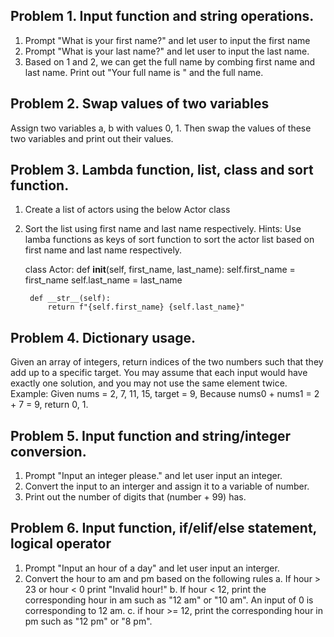 ## Problem 1. Input function and string operations. 
1) Prompt "What is your first name?" and let user to input the first name
2) Prompt "What is your last name?" and let user to input the last name.
3) Based on 1 and 2, we can get the full name by combing first name and last name. Print 
out "Your full name is " and the full name. 

## Problem 2. Swap values of two variables
Assign two variables a, b with values 0, 1. Then swap the values of these 
two variables and print out their values.

## Problem 3. Lambda function, list, class and sort function.
1) Create a list of actors using the below Actor class 
2) Sort the list using first name and last name respectively.
Hints: Use lamba functions as keys of sort function to sort the actor list 
based on first name and last name respectively.

    class Actor: 
        def __init__(self, first_name, last_name):
            self.first_name = first_name
            self.last_name = last_name 

        def __str__(self):
            return f"{self.first_name} {self.last_name}"


## Problem 4. Dictionary usage. 
Given an array of integers, return indices of the two numbers such that they add up to a 
specific target. You may assume that each input would have exactly one solution, and you 
may not use the same element twice. 
Example: Given nums = 2, 7, 11, 15, target = 9, 
Because nums0 + nums1 = 2 + 7 = 9, return 0, 1.

## Problem 5. Input function and string/integer conversion.  
1) Prompt "Input an integer please." and let user input an integer.
2) Convert the input to an interger and assign it to a variable of number. 
3) Print out the number of digits that (number + 99) has.

## Problem 6. Input function, if/elif/else statement, logical operator
1) Prompt "Input an hour of a day" and let user input an interger.
2) Convert the hour to am and pm based on the following rules
a. If hour > 23 or hour < 0  print "Invalid hour!"
b. If hour < 12, print the corresponding hour in am such as "12 am" or "10 am".
   An input of 0 is corresponding to 12 am.
c. if hour >= 12, print the corresponding hour in pm such as "12 pm" or "8 pm".